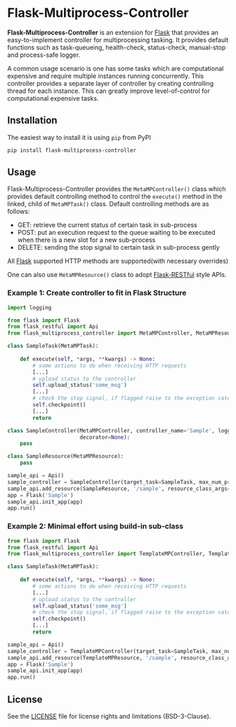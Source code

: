
# Flask-Multiprocess-Controller

**Flask-Multiprocess-Controller** is an extension for [Flask](https://flask.palletsprojects.com/) that provides an 
easy-to-implement controller for multiprocessing tasking. It provides default functions such as task-queueing, 
health-check, status-check, manual-stop and process-safe logger. 

A common usage scenario is one has some tasks which are computational expensive and require multiple instances running 
concurrently. This controller provides a separate layer of controller by creating controlling thread for each instance.
This can greatly improve level-of-control for computational expensive tasks.


## Installation

The easiest way to install it is using ``pip`` from PyPI

```bash
pip install flask-multiprocess-controller
```

## Usage

Flask-Multiprocess-Controller provides the `MetaMPController()` class which provides default controlling method to
control the `execute()` method in the linked, child of `MetaMPTask()` class. 
Default controlling methods are as follows:
- GET: retrieve the current status of certain task in sub-process
- POST: put an execution request to the queue waiting to be executed when there is a new slot for a new sub-process
- DELETE: sending the stop signal to certain task in sub-process gently

All [Flask](https://flask.palletsprojects.com/) supported HTTP methods are supported(with necessary overrides)

One can also use `MetaMPResource()` class to adopt [Flask-RESTful](https://flask-restful.readthedocs.io) style APIs.


### Example 1: Create controller to fit in Flask Structure
```python
import logging

from flask import Flask
from flask_restful import Api
from flask_multiprocess_controller import MetaMPController, MetaMPResource, MetaMPTask

class SampleTask(MetaMPTask):
    
    def execute(self, *args, **kwargs) -> None:
        # some actions to do when receiving HTTP requests
        [...]
        # upload status to the controller
        self.upload_status('some_msg')
        [...]
        # check the stop signal, if flagged raise to the exception catcher
        self.checkpoint()
        [...]
        return

class SampleController(MetaMPController, controller_name='Sample', logger=logging.getLogger('SomeHierachy.Sample'),
                       decorator=None):
    pass

class SampleResource(MetaMPResource):
    pass

sample_api = Api()
sample_controller = SampleController(target_task=SampleTask, max_num_process=2)
sample_api.add_resource(SampleResource, '/sample', resource_class_args=(sample_controller,))
app = Flask('Sample')
sample_api.init_app(app)
app.run()

```

### Example 2: Minimal effort using build-in sub-class
```python
from flask import Flask
from flask_restful import Api
from flask_multiprocess_controller import TemplateMPController, TemplateMPResource, MetaMPTask

class SampleTask(MetaMPTask):
    
    def execute(self, *args, **kwargs) -> None:
        # some actions to do when receiving HTTP requests
        [...]
        # upload status to the controller
        self.upload_status('some_msg')
        # check the stop signal, if flagged raise to the exception catcher
        self.checkpoint()
        [...]
        return

sample_api = Api()
sample_controller = TemplateMPController(target_task=SampleTask, max_num_process=2)
sample_api.add_resource(TemplateMPResource, '/sample', resource_class_args=(sample_controller,))
app = Flask('Sample')
sample_api.init_app(app)
app.run()

```

## License

See the [LICENSE](LICENSE.md) file for license rights and limitations (BSD-3-Clause).